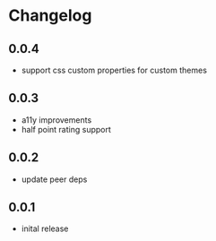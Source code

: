 # Changelog

## 0.0.4
- support css custom properties for custom themes

## 0.0.3
- a11y improvements
- half point rating support

## 0.0.2
- update peer deps

## 0.0.1
- inital release